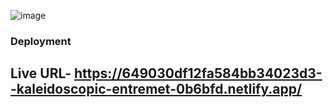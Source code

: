 ![image](https://github.com/CodingXpro/React_Table-/assets/98632075/10bd759c-1677-451b-9938-291a25273634)


### Deployment

## Live URL- https://649030df12fa584bb34023d3--kaleidoscopic-entremet-0b6bfd.netlify.app/


